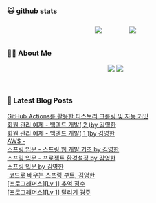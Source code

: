 
###  🐱 github stats  

<div id="main" align="center">
    <img src="https://github-readme-stats.vercel.app/api?username=peterica&count_private=true&show_icons=true&theme=radical"
        style="height: auto; margin-left: 20px; margin-right: 20px; padding: 10px;"/>
    <img src="https://github-readme-stats.vercel.app/api/top-langs/?username=peterica&layout=compact"   
        style="height: auto; margin-left: 20px; margin-right: 20px; padding: 10px;"/>
</div>

###  💁‍♀️ About Me  
<p align="center">
    <a href="https://inkyeomnote.tistory.com/"><img src="https://img.shields.io/badge/Blog-FF5722?style=flat-square&logo=Blogger&logoColor=white"/></a>
    <a href="mailto:kng03318@gmail.com"><img src="https://img.shields.io/badge/Gmail-d14836?style=flat-square&logo=Gmail&logoColor=white&link=ilovefran.ofm@gmail.com"/></a>
</p>

<br>

### 📕 Latest Blog Posts   

<a href ="https://inkyeomnote.tistory.com/41"> GitHub Actions를 활용한 티스토리 크롤링 및 자동 커밋 </a> <br><a href ="https://inkyeomnote.tistory.com/39"> 회원 관리 예제 - 백엔드 개발( 2 )by 김영한 </a> <br><a href ="https://inkyeomnote.tistory.com/23"> 회원 관리 예제 - 백엔드 개발( 1 )by 김영한 </a> <br><a href ="https://inkyeomnote.tistory.com/37"> AWS - </a> <br><a href ="https://inkyeomnote.tistory.com/16"> 스프링 입문 - 스프링 웹 개발 기초 by 김영한 </a> <br><a href ="https://inkyeomnote.tistory.com/7"> 스프링 입문 - 프로젝트 환경설정 by 김영한 </a> <br><a href ="https://inkyeomnote.tistory.com/36"> 스프링 입문 by 김영한 </a> <br><a href ="https://inkyeomnote.tistory.com/6"> &zwj;  코드로 배우는 스프링 부트, 김영한 </a> <br><a href ="https://inkyeomnote.tistory.com/25"> [프로그래머스][Lv 1] 추억 점수 </a> <br><a href ="https://inkyeomnote.tistory.com/24"> [프로그래머스][Lv 1] 달리기 경주 </a> <br>